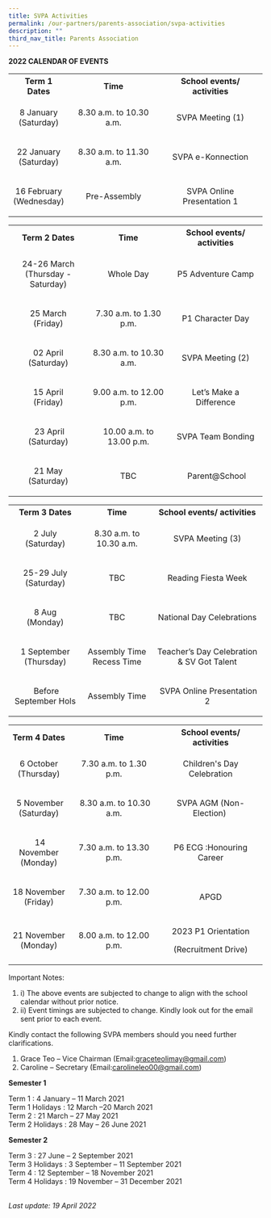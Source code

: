 ```yaml
---
title: SVPA Activities
permalink: /our-partners/parents-association/svpa-activities
description: ""
third_nav_title: Parents Association
---
```

<p><strong>2022 CALENDAR OF EVENTS</strong></p>
<table>
<tbody>
<tr>
<th style="text-align: center;">Term 1 Dates</th>
<th style="text-align: center;">Time</th>
<th style="text-align: center;">School events/ activities</th>
</tr>
<tr>
<td style="text-align: center;">
<p>8 January<br />(Saturday)</p>
</td>
<td style="text-align: center;">8.30 a.m. to 10.30 a.m.</td>
<td style="text-align: center;">SVPA Meeting (1)</td>
</tr>
<tr>
<td style="text-align: center;">
<p>22 January<br />(Saturday)</p>
</td>
<td style="text-align: center;">8.30 a.m. to 11.30 a.m.</td>
<td style="text-align: center;">SVPA e-Konnection</td>
</tr>
<tr>
<td style="text-align: center;">
<p>16 February<br />(Wednesday)</p>
</td>
<td style="text-align: center;">Pre-Assembly</td>
<td style="text-align: center;">SVPA Online Presentation 1</td>
</tr>
</tbody>
</table>
<table>
<tbody>
<tr>
<th style="text-align: center;">Term 2 Dates</th>
<th style="text-align: center;">Time</th>
<th style="text-align: center;">School events/ activities</th>
</tr>
<tr>
<td style="text-align: center;">
<p>24-26 March<br />(Thursday - Saturday)</p>
</td>
<td style="text-align: center;">Whole Day</td>
<td style="text-align: center;">P5 Adventure Camp</td>
</tr>
<tr>
<td style="text-align: center;">
<p>25 March<br />(Friday)</p>
</td>
<td style="text-align: center;">7.30 a.m. to 1.30 p.m.</td>
<td style="text-align: center;">P1 Character Day</td>
</tr>
<tr>
<td style="text-align: center;">
<p>02 April<br />(Saturday)</p>
</td>
<td style="text-align: center;">8.30 a.m. to 10.30 a.m.</td>
<td style="text-align: center;">SVPA Meeting (2)</td>
</tr>
<tr>
<td style="text-align: center;">
<p>15 April<br />(Friday)</p>
</td>
<td style="text-align: center;">9.00 a.m. to 12.00 p.m.</td>
<td style="text-align: center;">Let&rsquo;s Make a Difference</td>
</tr>
<tr>
<td style="text-align: center;">
<p>&nbsp;23 April<br />(Saturday)</p>
</td>
<td style="text-align: center;">10.00 a.m. to 13.00 p.m.</td>
<td style="text-align: center;">SVPA Team Bonding</td>
</tr>
<tr>
<td style="text-align: center;">
<p>21 May<br />(Saturday)</p>
</td>
<td style="text-align: center;">TBC</td>
<td style="text-align: center;">&nbsp;Parent@School</td>
</tr>
</tbody>
</table>
<table>
<tbody>
<tr>
<th style="text-align: center;">Term 3 Dates</th>
<th style="text-align: center;">Time</th>
<th style="text-align: center;">School events/ activities</th>
</tr>
<tr>
<td style="text-align: center;">
<p>2 July<br />(Saturday)</p>
</td>
<td style="text-align: center;">8.30 a.m. to 10.30 a.m.</td>
<td style="text-align: center;">SVPA Meeting (3)</td>
</tr>
<tr>
<td style="text-align: center;">
<p>25-29 July<br />(Saturday)</p>
</td>
<td style="text-align: center;">TBC</td>
<td style="text-align: center;">Reading Fiesta Week</td>
</tr>
<tr>
<td style="text-align: center;">
<p>8 Aug<br />(Monday)</p>
</td>
<td style="text-align: center;">TBC</td>
<td style="text-align: center;">National Day Celebrations</td>
</tr>
<tr>
<td style="text-align: center;">
<p>1 September<br />(Thursday)</p>
</td>
<td style="text-align: center;">Assembly Time<br />Recess Time</td>
<td style="text-align: center;">Teacher&rsquo;s Day Celebration &amp; SV Got Talent</td>
</tr>
<tr>
<td style="text-align: center;">
<p>&nbsp;Before September Hols</p>
</td>
<td style="text-align: center;">Assembly Time</td>
<td style="text-align: center;">&nbsp;SVPA Online Presentation 2</td>
</tr>
</tbody>
</table>
<table>
<tbody>
<tr>
<th style="text-align: center;">Term 4 Dates</th>
<th style="text-align: center;">Time</th>
<th style="text-align: center;">School events/ activities</th>
</tr>
<tr>
<td style="text-align: center;">
<p>6 October<br />(Thursday)</p>
</td>
<td style="text-align: center;">
<p>7.30 a.m. to 1.30 p.m.</p>
</td>
<td style="text-align: center;">
<p>Children's Day Celebration</p>
</td>
</tr>
<tr>
<td style="text-align: center;">
<p>&nbsp;5 November<br />(Saturday)</p>
</td>
<td style="text-align: center;">
<p>&nbsp;8.30 a.m. to 10.30 a.m.</p>
</td>
<td style="text-align: center;">
<p>SVPA AGM (Non-Election)&nbsp;</p>
</td>
</tr>
<tr>
<td style="text-align: center;">
<p>&nbsp;14 November<br />(Monday)</p>
</td>
<td style="text-align: center;">
<p>7.30 a.m. to 13.30 p.m.</p>
</td>
<td style="text-align: center;">
<p>P6 ECG :Honouring Career</p>
</td>
</tr>
<tr>
<td style="text-align: center;">
<p>18 November<br />(Friday)</p>
</td>
<td style="text-align: center;">
<p>7.30 a.m. to 12.00 p.m.</p>
</td>
<td style="text-align: center;">
<p>APGD</p>
</td>
</tr>
<tr>
<td style="text-align: center;">
<p>21 November<br />(Monday)</p>
</td>
<td style="text-align: center;">
<p>8.00 a.m. to 12.00 p.m.</p>
</td>
<td style="text-align: center;">
<p>2023 P1 Orientation</p>
<p>(Recruitment Drive)</p>
</td>
</tr>
</tbody>
</table>
<p>Important Notes:&nbsp;</p>
<ol>
<li>i) The above events are subjected to change to align with the school calendar without prior notice.</li>
<li>ii) Event timings are subjected to change. Kindly look out for the email sent prior to each event.&nbsp;</li>
</ol>
<p>Kindly contact the following SVPA members should you need further clarifications.</p>
<ol>
<li>Grace Teo &ndash; Vice Chairman (Email:<a href="mailto:graceteolimay@gmail.com">graceteolimay@gmail.com</a>)&nbsp;</li>
<li>Caroline &ndash; Secretary (Email:<a href="mailto:carolineleo00@gmail.com">carolineleo00@gmail.com</a>)</li>
</ol>
<p><strong>Semester 1</strong></p>
<p>Term 1 : 4 January &ndash; 11 March 2021<br />Term 1 Holidays : 12 March &ndash;20 March 2021<br />Term 2 : 21 March &ndash; 27 May 2021<br />Term 2 Holidays : 28 May &ndash; 26 June 2021</p>
<p><strong>Semester 2</strong></p>
<p>Term 3 : 27 June &ndash; 2 September 2021<br />Term 3 Holidays : 3 September &ndash; 11 September 2021<br />Term 4 : 12 September &ndash; 18 November 2021<br />Term 4 Holidays : 19 November &ndash; 31 December 2021</p>
<p><br /><em>Last update: 19 April 2022</em></p>